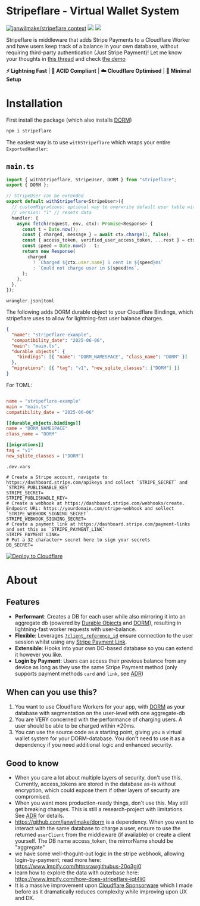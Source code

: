 # Stripeflare - Virtual Wallet System

[![janwilmake/stripeflare context](https://badge.forgithub.com/janwilmake/stripeflare)](https://uithub.com/janwilmake/stripeflare) [![](https://badge.xymake.com/janwilmake/status/1924404433317675347)](https://xymake.com/janwilmake/status/1924404433317675347) [![](https://b.lmpify.com/guide)](https://lmpify.com?q=https%3A%2F%2Fuuithub.com%2Fjanwilmake%2Fstripeflare%2Ftree%2Fmain%3FpathPatterns%3Dtemplate.ts%26pathPatterns%3Dtemplate.html%0A%0APlease%20create%20a%20new%20cloudflare%20typescript%20worker%20that%20uses%20stripeflare%20for%20monetisation%20with%20the%20following%20state%20and%20functionality%3A%20...)

Stripeflare is middleware that adds Stripe Payments to a Cloudflare Worker and have users keep track of a balance in your own database, without requiring third-party authentication (Just Stripe Payment)! Let me know your thoughts in [this thread](https://x.com/janwilmake/status/1924404433317675347) and check [the demo](https://x.com/janwilmake/status/1924766605143142683)

**⚡️ Lightning Fast** | **🔑 ACID Compliant** | **☁️ Cloudflare Optimised** | **🍬 Minimal Setup**

# Installation

First install the package (which also installs [DORM](https://github.com/janwilmake/dorm))

```sh
npm i stripeflare
```

The easiest way is to use `withStripeflare` which wraps your entire `ExportedHandler`:

## `main.ts`

```ts
import { withStripeflare, StripeUser, DORM } from "stripeflare";
export { DORM };

// StripeUser can be extended
export default withStripeflare<StripeUser>({
  // customMigrations: optional way to overwrite default user table with an extension to your database
  // version: "1" // resets data
  handler: {
    async fetch(request, env, ctx): Promise<Response> {
      const t = Date.now();
      const { charged, message } = await ctx.charge(1, false);
      const { access_token, verified_user_access_token, ...rest } = ctx.user;
      const speed = Date.now() - t;
      return new Response(
        charged
          ? `Charged ${ctx.user.name} 1 cent in ${speed}ms`
          : `Could not charge user in ${speed}ms`,
      );
    },
  },
});
```

`wrangler.json|toml`

The following adds DORM durable object to your Cloudflare Bindings, which stripeflare uses to allow for lightning-fast user balance charges.

```json
{
  "name": "stripeflare-example",
  "compatibility_date": "2025-06-06",
  "main": "main.ts",
  "durable_objects": {
    "bindings": [{ "name": "DORM_NAMESPACE", "class_name": "DORM" }]
  },
  "migrations": [{ "tag": "v1", "new_sqlite_classes": ["DORM"] }]
}
```

For TOML:

```toml

name = "stripeflare-example"
main = "main.ts"
compatibility_date = "2025-06-06"

[[durable_objects.bindings]]
name = "DORM_NAMESPACE"
class_name = "DORM"

[[migrations]]
tag = "v1"
new_sqlite_classes = ["DORM"]
```

`.dev.vars`

```env
# Create a Stripe account, navigate to https://dashboard.stripe.com/apikeys and collect `STRIPE_SECRET` and `STRIPE_PUBLISHABLE_KEY`
STRIPE_SECRET=
STRIPE_PUBLISHABLE_KEY=
# Create a webhook at https://dashboard.stripe.com/webhooks/create. Endpoint URL: https://yourdomain.com/stripe-webhook and sollect `STRIPE_WEBHOOK_SIGNING_SECRET`
STRIPE_WEBHOOK_SIGNING_SECRET=
# Create a payment link at https://dashboard.stripe.com/payment-links and set this as `STRIPE_PAYMENT_LINK`
STRIPE_PAYMENT_LINK=
# Put a 32 character+ secret here to sign your secrets
DB_SECRET=
```

[![Deploy to Cloudflare](https://deploy.workers.cloudflare.com/button)](https://deploy.workers.cloudflare.com/?url=https://github.com/janwilmake/stripeflare) <!-- for easy deployment, ensure to add this into the readme of the created project -->

# About

## Features

- **Performant**: Creates a DB for each user while also mirroring it into an aggregate db (powered by [Durable Objects](https://developers.cloudflare.com/durable-objects/) and [DORM](https://getdorm.com)), resulting in lightning-fast worker requests with user-balance.
- **Flexible**: Leverages [`?client_reference_id`](https://docs.stripe.com/api/checkout/sessions/object#checkout_session_object-client_reference_id) ensure connection to the user session whilst using any [Stripe Payment Link](https://docs.stripe.com/payment-links).
- **Extensible**: Hooks into your own DO-based database so you can extend it however you like.
- **Login by Payment**: Users can access their previous balance from any device as long as they use the same Stripe Payment method (only supports payment methods `card` and `link`, see [ADR](ADR.md))

## When can you use this?

1. You want to use Cloudflare Workers for your app, with [DORM](https://github.com/janwilmake/dorm) as your database with segmentation on the user-level with one aggregate-db
2. You are VERY concerned with the performance of charging users. A user should be able to be charged within ±20ms.
3. You can use the source code as a starting point, giving you a virtual wallet system for your DORM-database. You don't need to use it as a dependency if you need additional logic and enhanced security.

## Good to know

- When you care a lot about multiple layers of security, don't use this. Currently, access_tokens are stored in the database as-is without encryption, which could expose them if other layers of security are compromised.
- When you want more production-ready things, don't use this. May still get breaking changes. This is still a research-project with limitations. See [ADR](ADR.md) for details.
- https://github.com/janwilmake/dorm is a dependency. When you want to interact with the same database to charge a user, ensure to use the returned `userClient` from the middleware (if available) or create a client yourself. The DB name access_token, the mirrorName should be "aggregate"
- we have some well-thoguht-out logic in the stripe webhook, allowing login-by-payment; read more here: https://www.lmpify.com/httpsrawgithubus-20o3gj0
- learn how to explore the data with outerbase here: https://www.lmpify.com/how-does-stripeflare-iqt4li0
- It is a massive improvement upon [Cloudflare Sponsorware](https://github.com/janwilmake/cloudflare-sponsorware) which I made before as it dramatically reduces complexity while improving upon UX and DX.
